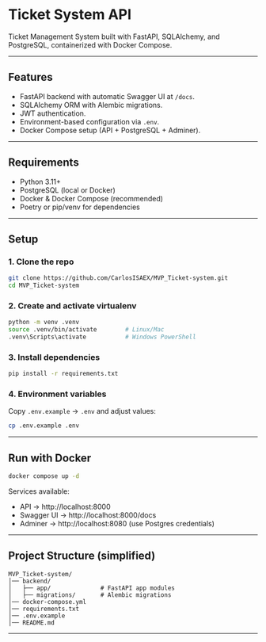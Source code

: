 # Ticket System API

Ticket Management System built with FastAPI, SQLAlchemy, and PostgreSQL, containerized with Docker Compose.  

---

## Features
- FastAPI backend with automatic Swagger UI at `/docs`.
- SQLAlchemy ORM with Alembic migrations.
- JWT authentication.
- Environment-based configuration via `.env`.
- Docker Compose setup (API + PostgreSQL + Adminer).

---

## Requirements
- Python 3.11+
- PostgreSQL (local or Docker)
- Docker & Docker Compose (recommended)
- Poetry or pip/venv for dependencies

---

## Setup

### 1. Clone the repo
```bash
git clone https://github.com/CarlosISAEX/MVP_Ticket-system.git
cd MVP_Ticket-system
```

### 2. Create and activate virtualenv
```bash
python -m venv .venv
source .venv/bin/activate        # Linux/Mac
.venv\Scripts\activate           # Windows PowerShell
```

### 3. Install dependencies
```bash
pip install -r requirements.txt
```

### 4. Environment variables
Copy `.env.example` → `.env` and adjust values:
```bash
cp .env.example .env
```

---

## Run with Docker
```bash
docker compose up -d
```

Services available:
- API → http://localhost:8000  
- Swagger UI → http://localhost:8000/docs  
- Adminer → http://localhost:8080 (use Postgres credentials)  

---

## Project Structure (simplified)
```
MVP_Ticket-system/
│── backend/
│   ├── app/              # FastAPI app modules
│   ├── migrations/       # Alembic migrations
│── docker-compose.yml
│── requirements.txt
│── .env.example
│── README.md
```

---
